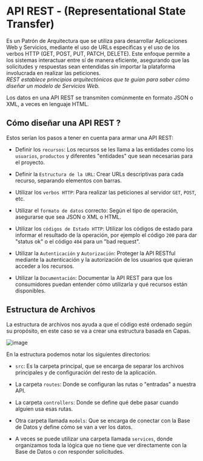 # API REST - (Representational State Transfer) 


Es un Patrón de Arquitectura que se utiliza para desarrollar Aplicaciones Web y Servicios, mediante el uso de URLs específicas y el uso de los verbos HTTP (GET, POST, PUT, PATCH, DELETE). Este enfoque permite a los sistemas interactuar entre sí de manera eficiente, asegurando que las solicitudes y respuestas sean entendidas sin importar la plataforma involucrada en realizar las peticiones.  
*REST establece principios arquitectónicos que te guían para saber cómo diseñar un modelo de Servicios Web.*

Los datos en una API REST se transmiten comúnmente en formato JSON o XML, a veces en lenguaje HTML.




## Cómo diseñar una API REST ?  

Estos serían los pasos a tener en cuenta para armar una API REST:

- Definir los `recursos`: Los recursos se les llama a las entidades como los `usuarios`, `productos` y diferentes "entidades" que sean necesarias para el proyecto.

- Definir la `Estructura de la URL`: Crear URLs descriptivas para cada recurso, separando elementos con barras.

- Utilizar los `verbos HTTP`: Para realizar las peticiones al servidor `GET`, `POST`, etc.

- Utilizar el `formato de datos` correcto: Según el tipo de operación, asegurarse que sea JSON o XML o HTML.

- Utilizar los `códigos de Estado HTTP`: Utilizar los códigos de estado para informar el resultado de la operación, por ejemplo el código `200` para dar "status ok" o el código `404` para un "bad request".

- Utilizar la `Autenticación` y `Autorización`: Proteger la API RESTful mediante la autenticación y la autorización de los usuarios que quieran acceder a los recursos.   

- Utilizar la `Documentación`: Documentar la API REST para que los consumidores puedan entender cómo utilizarla y qué recursos están disponibles.  



## Estructura de Archivos  

La estructura de archivos nos ayuda a que el código esté ordenado según su propósito, en este caso se va a crear una estructura basada en Capas.  

![image](https://github.com/user-attachments/assets/87e874fc-5d9e-4ac7-a417-d5582ff2192f)


En la estructura podemos notar los siguientes directorios: 

- `src`: Es la carpeta principal, que se encarga de separar los archivos principales y de configuración del resto de la aplicación.

- La carpeta `routes`: Donde se configuran las rutas o "entradas" a nuestra API.

- La carpeta `controllers`: Donde se define qué debe pasar cuando alguien usa esas rutas.

- Otra carpeta llamada `models`: Que se encarga de conectar con la Base de Datos y define cómo se van a ver los datos.

- A veces se puede utilizar una carpeta llamada `services`, donde organizamos toda la lógica que no tiene que ver directamente con la Base de Datos o con responder solicitudes.

